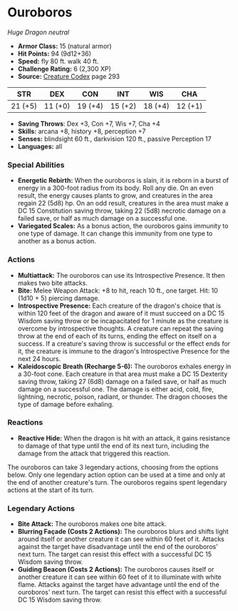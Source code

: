 # Ouroboros

*Huge* *Dragon* *neutral*

- **Armor Class:** 15 (natural armor)
- **Hit Points:** 94 (9d12+36)
- **Speed:** fly 80 ft. walk 40 ft.
- **Challenge Rating:** 6 (2,300 XP)
- **Source:** [Creature Codex](https://koboldpress.com/kpstore/product/creature-codex-for-5th-edition-dnd) page 293

| STR | DEX | CON | INT | WIS | CHA |
| --- | --- | --- | --- | --- | --- |
| 21 (+5) | 11 (+0) | 19 (+4) | 15 (+2) | 18 (+4) | 12 (+1) |

- **Saving Throws**: Dex +3, Con +7, Wis +7, Cha +4
- **Skills:** arcana +8, history +8, perception +7
- **Senses:** blindsight 60 ft., darkvision 120 ft., passive Perception 17
- **Languages:** all

### Special Abilities

- **Energetic Rebirth:** When the ouroboros is slain, it is reborn in a burst of energy in a 300-foot radius from its body. Roll any die. On an even result, the energy causes plants to grow, and creatures in the area regain 22 (5d8) hp. On an odd result, creatures in the area must make a DC 15 Constitution saving throw, taking 22 (5d8) necrotic damage on a failed save, or half as much damage on a successful one.
- **Variegated Scales:** As a bonus action, the ouroboros gains immunity to one type of damage. It can change this immunity from one type to another as a bonus action.

### Actions

- **Multiattack:** The ouroboros can use its Introspective Presence. It then makes two bite attacks.
- **Bite:** Melee Weapon Attack: +8 to hit, reach 10 ft., one target. Hit: 10 (1d10 + 5) piercing damage.
- **Introspective Presence:** Each creature of the dragon's choice that is within 120 feet of the dragon and aware of it must succeed on a DC 15 Wisdom saving throw or be incapacitated for 1 minute as the creature is overcome by introspective thoughts. A creature can repeat the saving throw at the end of each of its turns, ending the effect on itself on a success. If a creature's saving throw is successful or the effect ends for it, the creature is immune to the dragon's Introspective Presence for the next 24 hours.
- **Kaleidoscopic Breath (Recharge 5-6):** The ouroboros exhales energy in a 30-foot cone. Each creature in that area must make a DC 15 Dexterity saving throw, taking 27 (6d8) damage on a failed save, or half as much damage on a successful one. The damage is either acid, cold, fire, lightning, necrotic, poison, radiant, or thunder. The dragon chooses the type of damage before exhaling.

### Reactions

- **Reactive Hide:** When the dragon is hit with an attack, it gains resistance to damage of that type until the end of its next turn, including the damage from the attack that triggered this reaction.

The ouroboros can take 3 legendary actions, choosing from the options below. Only one legendary action option can be used at a time and only at the end of another creature's turn. The ouroboros regains spent legendary actions at the start of its turn.

### Legendary Actions

- **Bite Attack:** The ouroboros makes one bite attack.
- **Blurring Façade (Costs 2 Actions):** The ouroboros blurs and shifts light around itself or another creature it can see within 60 feet of it. Attacks against the target have disadvantage until the end of the ouroboros' next turn. The target can resist this effect with a successful DC 15 Wisdom saving throw.
- **Guiding Beacon (Costs 2 Actions):** The ouroboros causes itself or another creature it can see within 60 feet of it to illuminate with white flame. Attacks against the target have advantage until the end of the ouroboros' next turn. The target can resist this effect with a successful DC 15 Wisdom saving throw.
